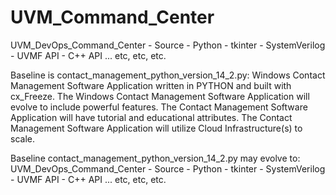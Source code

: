 # UVM_Command_Center
UVM_DevOps_Command_Center - Source - Python - tkinter - SystemVerilog - UVMF API - C++ API ... etc, etc, etc.

Baseline is contact_management_python_version_14_2.py: 
Windows Contact Management Software Application written in PYTHON and built with cx_Freeze. The Windows Contact Management Software Application will evolve to include powerful features. The Contact Management Software Application will have tutorial and educational attributes. The Contact Management Software Application will utilize Cloud Infrastructure(s) to scale.

Baseline contact_management_python_version_14_2.py may evolve to:
UVM_DevOps_Command_Center - Source - Python - tkinter - SystemVerilog - UVMF API - C++ API ... etc, etc, etc.



